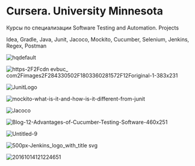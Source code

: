 # Cursera. University Minnesota

Курсы по специализации Software Testing and Automation.
Projects

Idea, Gradle, Java, Junit, Jacoco, Mockito, Cucumber, Selenium, Jenkins, Regex, Postman

![hqdefault](https://user-images.githubusercontent.com/66553252/116185561-86628280-a72a-11eb-8805-73801fdf25c4.jpg)

![https-2F2Fcdn evbuc_ com2Fimages2F284330502F1803360281572F12Foriginal-1-383x231](https://user-images.githubusercontent.com/66553252/116209258-65118e80-a74a-11eb-901a-2c7de26578f1.png)

![JunitLogo](https://user-images.githubusercontent.com/66553252/116185034-7e561300-a729-11eb-90b1-57466fe1eef6.png)

![mockito-what-is-it-and-how-is-it-different-from-junit](https://user-images.githubusercontent.com/66553252/116185205-d260f780-a729-11eb-8363-542a3935591b.png)

![Jacoco](https://user-images.githubusercontent.com/66553252/116185297-fe7c7880-a729-11eb-9816-242c83d7ba76.png)

![Blog-12-Advantages-of-Cucumber-Testing-Software-460x251](https://user-images.githubusercontent.com/66553252/116811382-b1493e00-ab51-11eb-8579-ca894349554b.jpg)

![Untitled-9](https://user-images.githubusercontent.com/66553252/116207486-9c7f3b80-a748-11eb-9d4c-e5ac5bf50894.png)

![500px-Jenkins_logo_with_title svg](https://user-images.githubusercontent.com/66553252/116858339-e19ee400-ac06-11eb-84db-2827c8cf6b14.png)

![20161014121224651](https://user-images.githubusercontent.com/66553252/117021787-51dd6080-ad00-11eb-92ae-bbb2ef6fdd33.jpg)




